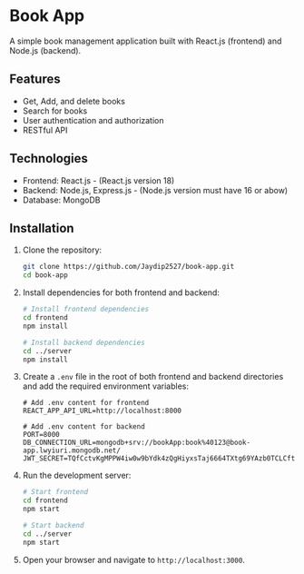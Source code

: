 # Book App

A simple book management application built with React.js (frontend) and Node.js (backend).

## Features

- Get, Add, and delete books
- Search for books
- User authentication and authorization
- RESTful API

## Technologies

- Frontend: React.js - (React.js version 18)
- Backend: Node.js, Express.js - (Node.js version must have 16 or abow)
- Database: MongoDB

## Installation

1. Clone the repository:

    ```bash
    git clone https://github.com/Jaydip2527/book-app.git
    cd book-app
    ```

2. Install dependencies for both frontend and backend:

    ```bash
    # Install frontend dependencies
    cd frontend
    npm install

    # Install backend dependencies
    cd ../server
    npm install
    ```

3. Create a `.env` file in the root of both frontend and backend directories and add the required environment variables:

    ```plaintext
    # Add .env content for frontend
    REACT_APP_API_URL=http://localhost:8000
    ```
    ```plaintext
    # Add .env content for backend
    PORT=8000
    DB_CONNECTION_URL=mongodb+srv://bookApp:book%40123@book-app.lwyiuri.mongodb.net/
    JWT_SECRET=TQfCctvKgMPPW4iw0w9bYdk4zQgHiyxsTaj6664TXtg69YAzb0TCLCftDCXgB2vg
    ```

4. Run the development server:

    ```bash
    # Start frontend
    cd frontend
    npm start

    # Start backend
    cd ../server
    npm start
    ```

5. Open your browser and navigate to `http://localhost:3000`.
